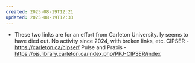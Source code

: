 ```yaml
---
created: 2025-08-19T12:21
updated: 2025-08-19T12:33
---
```

- These two links are for an effort from Carleton University. Iy seems to have died out. No activity since 2024, with broken links, etc.
CIPSER - https://carleton.ca/cipser/
Pulse and Praxis - https://ojs.library.carleton.ca/index.php/PPJ-CIPSER/index
